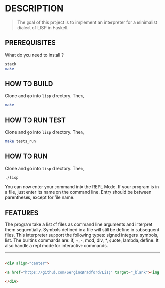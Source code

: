 
# DESCRIPTION

> The goal of this project is to implement an interpreter for a minimalist dialect of LISP in Haskell.

## PREREQUISITES

What do you need to install ?

```bash
stack
make
```

## HOW TO BUILD

Clone and go into `lisp` directory.
Then,

```bash
make
```

## HOW TO RUN TEST

Clone and go into `lisp` directory.
Then,

```bash
make tests_run
```

## HOW TO RUN

Clone and go into `lisp` directory.
Then,

```bash
./lisp
```

You can now enter your command into the REPL Mode. If your program is in a file, just enter its name on the command line. Entry should be between parentheses, except for file name.

## FEATURES

The program take a list of files as command line arguments and interpret them sequentially. Symbols defined in a file will still be define in subsequent files.
This interpreter support the following types: signed integers, symbols, list.
The builtins commands are: if, +, -, mod, div, *, quote, lambda, define. It also handle a repl mode for interactive commands.

---

```html

<div align="center">

<a href="https://github.com/SerginoBradford/Lisp" target="_blank"><img src="https://cdn.jsdelivr.net/npm/simple-icons@3.0.1/icons/github.svg" alt="github.com" width="30"></a>

</div>

```
